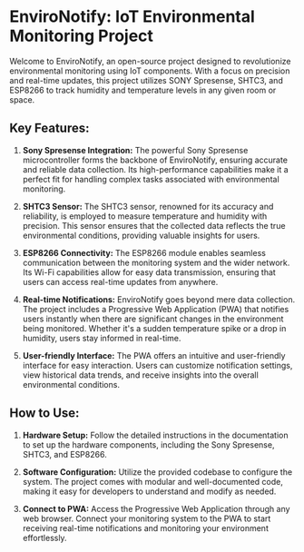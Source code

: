 # EnviroNotify: IoT Environmental Monitoring Project

Welcome to EnviroNotify, an open-source project designed to revolutionize environmental monitoring using IoT components. With a focus on precision and real-time updates, this project utilizes SONY Spresense, SHTC3, and ESP8266 to track humidity and temperature levels in any given room or space.

## Key Features:

1. **Sony Spresense Integration:** The powerful Sony Spresense microcontroller forms the backbone of EnviroNotify, ensuring accurate and reliable data collection. Its high-performance capabilities make it a perfect fit for handling complex tasks associated with environmental monitoring.

2. **SHTC3 Sensor:** The SHTC3 sensor, renowned for its accuracy and reliability, is employed to measure temperature and humidity with precision. This sensor ensures that the collected data reflects the true environmental conditions, providing valuable insights for users.

3. **ESP8266 Connectivity:** The ESP8266 module enables seamless communication between the monitoring system and the wider network. Its Wi-Fi capabilities allow for easy data transmission, ensuring that users can access real-time updates from anywhere.

4. **Real-time Notifications:** EnviroNotify goes beyond mere data collection. The project includes a Progressive Web Application (PWA) that notifies users instantly when there are significant changes in the environment being monitored. Whether it's a sudden temperature spike or a drop in humidity, users stay informed in real-time.

5. **User-friendly Interface:** The PWA offers an intuitive and user-friendly interface for easy interaction. Users can customize notification settings, view historical data trends, and receive insights into the overall environmental conditions.

## How to Use:

1. **Hardware Setup:** Follow the detailed instructions in the documentation to set up the hardware components, including the Sony Spresense, SHTC3, and ESP8266.

2. **Software Configuration:** Utilize the provided codebase to configure the system. The project comes with modular and well-documented code, making it easy for developers to understand and modify as needed.

3. **Connect to PWA:** Access the Progressive Web Application through any web browser. Connect your monitoring system to the PWA to start receiving real-time notifications and monitoring your environment effortlessly.

